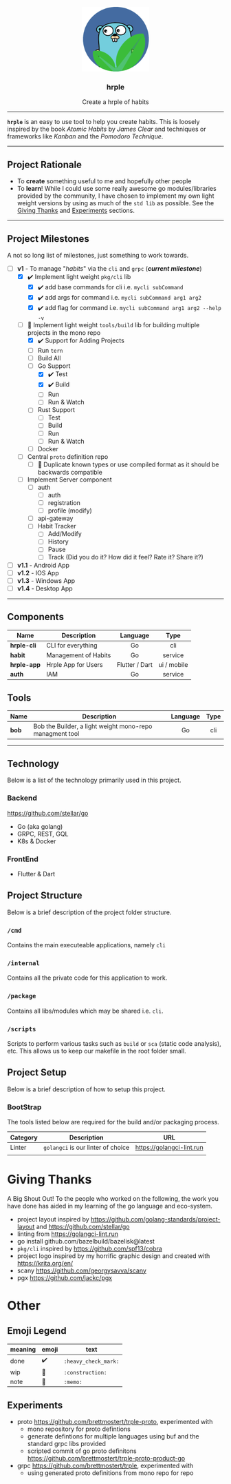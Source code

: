 <!-- trunk-ignore(markdownlint/MD041) -->
<p align="center">
  <img alt="golangci-lint logo" src="assets/hrple-go-logo.png" height="150" />
  <h3 align="center">hrple</h3>
  <p align="center">Create a hrple of habits</p>
</p>

---

**`hrple`** is an easy to use tool to help you create habits. This is loosely inspired by the book _Atomic Habits_ by _James Clear_ and techniques or frameworks like _Kanban_ and the _Pomodoro Technique_.

---

## Project Rationale

- To **create** something useful to me and hopefully other people
- To **learn**! While I could use some really awesome go modules/libraries provided by the community, I have chosen to implement my own light weight versions by using as much of the `std lib` as possible. See the [Giving Thanks](#giving-thanks) and [Experiments](#experiments) sections.

---
## Project Milestones

A not so long list of milestones, just something to work towards.

- [ ] **v1** - To manage "_habits_" via the `cli` and `grpc` (**_current milestone_**)
  - [x] :heavy_check_mark: Implement light weight `pkg/cli` lib
    - [x] :heavy_check_mark: add base commands for cli i.e. `mycli subCommand`
    - [x] :heavy_check_mark: add args for command i.e. `mycli subCommand arg1 arg2`
    - [x] :heavy_check_mark: add flag for command i.e. `mycli subCommand arg1 arg2 --help -v`
  - [ ] :construction: Implement light weight `tools/build` lib for building multiple projects in the mono repo
    - [x] :heavy_check_mark: Support for Adding Projects
    - [ ] Run `tern`
    - [ ] Build All
    - [ ] Go Support
      - [x] :heavy_check_mark: Test
      - [x] :heavy_check_mark: Build
      - [ ] Run
      - [ ] Run & Watch
    - [ ] Rust Support
      - [ ] Test
      - [ ] Build
      - [ ] Run
      - [ ] Run & Watch
    - [ ] Docker
  - [ ] Central `proto` definition repo
    - [ ] :memo: Duplicate known types or use compiled format as it should be backwards compatible
  - [ ] Implement Server component
    - [ ] auth
      - [ ] auth
      - [ ] registration
      - [ ] profile (modify)
    - [ ] api-gateway
    - [ ] Habit Tracker
      - [ ] Add/Modify
      - [ ] History
      - [ ] Pause
      - [ ] Track (Did you do it? How did it feel? Rate it? Share it?)
- [ ] **v1.1** - Android App
- [ ] **v1.2** - IOS App
- [ ] **v1.3** - Windows App
- [ ] **v1.4** - Desktop App

---
## Components

| Name          | Description          |    Language    |    Type     |
| ------------- | -------------------- | :------------: | :---------: |
| **hrple-cli** | CLI for everything   |       Go       |     cli     |
| **habit**     | Management of Habits |       Go       |   service   |
| **hrple-app** | Hrple App for Users  | Flutter / Dart | ui / mobile |
| **auth**      | IAM                  |       Go       |   service   |

## Tools

| Name    | Description                                              | Language | Type  |
| ------- | -------------------------------------------------------- | :------: | :---: |
| **bob** | Bob the Builder, a light weight mono-repo managment tool |    Go    |  cli  |

---

## Technology

Below is a list of the technology primarily used in this project.

### Backend

https://github.com/stellar/go

- Go (aka golang)
- GRPC, REST, GQL
- K8s & Docker

### FrontEnd

- Flutter & Dart

## Project Structure

Below is a brief description of the project folder structure.

### `/cmd`

Contains the main executeable applications, namely `cli`

### `/internal`

Contains all the private code for this application to work.

### `/package`

Contains all libs/modules which may be shared i.e. `cli`.

### `/scripts`

Scripts to perform various tasks such as `build` or `sca` (static code analysis), etc. This allows us to keep our makefile in the root folder small.

## Project Setup

Below is a brief description of how to setup this project.

### BootStrap

The tools listed below are required for the build and/or packaging process.

| Category | Description                        | URL                       |
| -------- | ---------------------------------- | ------------------------- |
| Linter   | `golangci` is our linter of choice | https://golangci-lint.run |
|          |                                    |                           |

# Giving Thanks

A Big Shout Out! To the people who worked on the following, the work you have done has aided in my learning of the go language and eco-system.

- project layout inspired by <https://github.com/golang-standards/project-layout> and <https://github.com/stellar/go>
- linting from <https://golangci-lint.run>
- go install github.com/bazelbuild/bazelisk@latest
- `pkg/cli` inspired by <https://github.com/spf13/cobra>
- project logo inspired by my horrific graphic design and created with <https://krita.org/en/>
- scany <https://github.com/georgysavva/scany>
- pgx <https://github.com/jackc/pgx>

# Other

## Emoji Legend

| meaning | emoji              | text                 |
| ------- | ------------------ | -------------------- |
| done    | :heavy_check_mark: | `:heavy_check_mark:` |
| wip     | :construction:     | `:construction:`     |
| note    | :memo:             | `:memo:`             |

## Experiments

- proto <https://github.com/brettmostert/trple-proto>, experimented with
  - mono repository for proto defintions
  - generate defintions for multiple languages using buf and the standard grpc libs provided
  - scripted commit of go proto definitons <https://github.com/brettmostert/trple-proto-product-go>
- grpc <https://github.com/brettmostert/trple>, experimented with
  - using generated proto definitions from mono repo for repo
